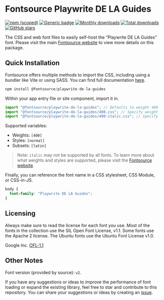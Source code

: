 # Fontsource Playwrite DE LA Guides

[![npm (scoped)](https://img.shields.io/npm/v/@fontsource/playwrite-de-la-guides?color=brightgreen)](https://www.npmjs.com/package/@fontsource/playwrite-de-la-guides) [![Generic badge](https://img.shields.io/badge/fontsource-passing-brightgreen)](https://github.com/fontsource/fontsource) [![Monthly downloads](https://badgen.net/npm/dm/@fontsource/playwrite-de-la-guides)](https://github.com/fontsource/fontsource) [![Total downloads](https://badgen.net/npm/dt/@fontsource/playwrite-de-la-guides)](https://github.com/fontsource/fontsource) [![GitHub stars](https://img.shields.io/github/stars/fontsource/fontsource.svg?style=social&label=Star)](https://github.com/fontsource/fontsource/stargazers)

The CSS and web font files to easily self-host the “Playwrite DE LA Guides” font. Please visit the main [Fontsource website](https://fontsource.org/fonts/playwrite-de-la-guides) to view more details on this package.

## Quick Installation

Fontsource offers multiple methods to import the CSS, including using a bundler like Vite or using SASS. You can find full documentation [here](https://fontsource.org/docs/getting-started/introduction).

```javascript
npm install @fontsource/playwrite-de-la-guides
```

Within your app entry file or site component, import it in.

```javascript
import "@fontsource/playwrite-de-la-guides"; // Defaults to weight 400
import "@fontsource/playwrite-de-la-guides/400.css"; // Specify weight
import "@fontsource/playwrite-de-la-guides/400-italic.css"; // Specify weight and style
```

Supported variables:
- Weights: `[400]`
- Styles: `[normal]`
- Subsets: `[latin]`

> Note: `italic` may not be supported by all fonts. To learn more about what weights and styles are supported, please visit the [Fontsource website](https://fontsource.org/fonts/playwrite-de-la-guides).

Finally, you can reference the font name in a CSS stylesheet, CSS Module, or CSS-in-JS.

```css
body {
  font-family: "Playwrite DE LA Guides";
}
```

## Licensing
Always make sure to read the license for each font you use. Most of the fonts in the collection use the SIL Open Font License, v1.1. Some fonts use the Apache 2 license. The Ubuntu fonts use the Ubuntu Font License v1.0.

Google Inc.
[OFL-1.1](http://scripts.sil.org/OFL)

## Other Notes
Font version (provided by source): `v2`.

If you have any suggestions or ideas to improve the performance of font loading or expand the existing library, feel free to star and contribute to this repository. You can share your suggestions or ideas by creating an [issue](https://github.com/fontsource/fontsource/issues).